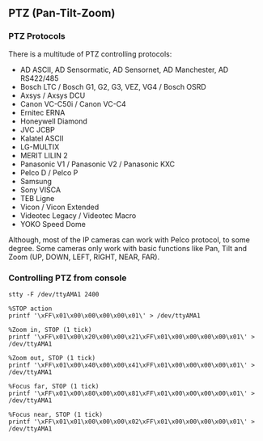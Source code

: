 PTZ (Pan-Tilt-Zoom)
-------------------

### PTZ Protocols
There is a multitude of PTZ controlling protocols: 
- AD ASCII, AD Sensormatic, AD Sensornet, AD Manchester, AD RS422/485
- Bosch LTC / Bosch G1, G2, G3, VEZ, VG4 / Bosch OSRD
- Axsys / Axsys DCU
- Canon VC-C50i / Canon VC-C4
- Ernitec ERNA
- Honeywell Diamond
- JVC JCBP
- Kalatel ASCII
- LG-MULTIX
- MERIT LILIN 2
- Panasonic V1 / Panasonic V2 / Panasonic KXC
- Pelco D / Pelco P
- Samsung
- Sony VISCA
- TEB Ligne
- Vicon / Vicon Extended
- Videotec Legacy / Videotec Macro
- YOKO Speed Dome

Although, most of the IP cameras can work with Pelco protocol, to some degree.
Some cameras only work with basic functions like Pan, Tilt and Zoom (UP, DOWN, LEFT, RIGHT, NEAR, FAR).

### Controlling PTZ from console  
```
stty -F /dev/ttyAMA1 2400

%STOP action
printf '\xFF\x01\x00\x00\x00\x00\x01\' > /dev/ttyAMA1

%Zoom in, STOP (1 tick)
printf '\xFF\x01\x00\x20\x00\x00\x21\xFF\x01\x00\x00\x00\x00\x01\' > /dev/ttyAMA1

%Zoom out, STOP (1 tick)
printf '\xFF\x01\x00\x40\x00\x00\x41\xFF\x01\x00\x00\x00\x00\x01\' > /dev/ttyAMA1

%Focus far, STOP (1 tick)
printf '\xFF\x01\x00\x80\x00\x00\x81\xFF\x01\x00\x00\x00\x00\x01\' > /dev/ttyAMA1

%Focus near, STOP (1 tick)
printf '\xFF\x01\x01\x00\x00\x00\x02\xFF\x01\x00\x00\x00\x00\x01\' > /dev/ttyAMA1
```
